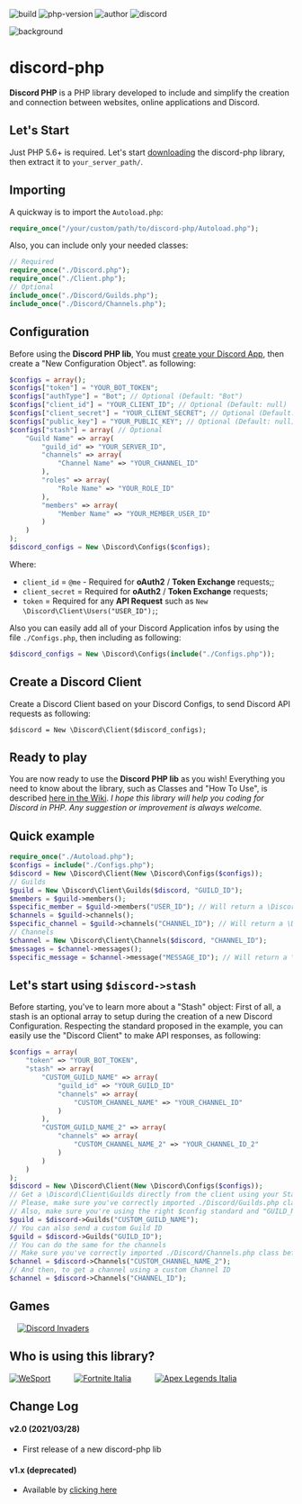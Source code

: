 ![build](https://img.shields.io/badge/build-stable-brightgreen.svg) ![php-version](https://img.shields.io/badge/php-5.6%2B-blue.svg) ![author](https://img.shields.io/badge/author-Marco%20Cusano-blue.svg) ![discord](https://img.shields.io/badge/api%20version-v8-red.svg?logo=discord&color=7289DA)

![background](https://github.com/marcocusano/discord-php/blob/v2/medias/background.jpg)

# discord-php
**Discord PHP** is a PHP library developed to include and simplify the creation and connection between websites, online applications and Discord.

## Let's Start
Just PHP 5.6+ is required. Let's start [downloading](https://github.com/marcocusano/discord-php/archive/v2.zip) the discord-php library, then extract it to `your_server_path/`.

## Importing
A quickway is to import the `Autoload.php`:
```PHP
require_once("/your/custom/path/to/discord-php/Autoload.php");
```
Also, you can include only your needed classes:
```PHP
// Required
require_once("./Discord.php");
require_once("./Client.php");
// Optional
include_once("./Discord/Guilds.php");
include_once("./Discord/Channels.php");
```

## Configuration
Before using the **Discord PHP lib**, You must [create your Discord App](https://discord.com/developers/applications/), then create a "New Configuration Object". as following:
```PHP
$configs = array();
$configs["token"] = "YOUR_BOT_TOKEN";
$configs["authType"] = "Bot"; // Optional (Default: "Bot")
$configs["client_id"] = "YOUR_CLIENT_ID"; // Optional (Default: null)
$configs["client_secret"] = "YOUR_CLIENT_SECRET"; // Optional (Default: null)
$configs["public_key"] = "YOUR_PUBLIC_KEY"; // Optional (Default: null)
$configs["stash"] = array( // Optional
    "Guild Name" => array(
        "guild_id" => "YOUR_SERVER_ID",
        "channels" => array(
            "Channel Name" => "YOUR_CHANNEL_ID"
        ),
        "roles" => array(
            "Role Name" => "YOUR_ROLE_ID"
        ),
        "members" => array(
            "Member Name" => "YOUR_MEMBER_USER_ID"
        )
    )
);
$discord_configs = New \Discord\Configs($configs);
```
Where:
- `client_id` = `@me` - Required for **oAuth2** / **Token Exchange** requests;;
- `client_secret` = Required for **oAuth2** / **Token Exchange** requests;
- `token` = Required for any **API Request** such as `New \Discord\Client\Users("USER_ID");`;

Also you can easily add all of your Discord Application infos by using the file `./Configs.php`, then including as following:
```PHP
$discord_configs = New \Discord\Configs(include("./Configs.php"));
```

## Create a Discord Client
Create a Discord Client based on your Discord Configs, to send Discord API requests as following:
```
$discord = New \Discord\Client($discord_configs);
```

## Ready to play
You are now ready to use the **Discord PHP lib** as you wish!
Everything you need to know about the library, such as Classes and "How To Use", is described [here in the Wiki](https://github.com/marcocusano/discord-php/wiki).
*I hope this library will help you coding for Discord in PHP. Any suggestion or improvement is always welcome.*

## Quick example
```PHP
require_once("./Autoload.php");
$configs = include("./Configs.php");
$discord = New \Discord\Client(New \Discord\Configs($configs));
// Guilds
$guild = New \Discord\Client\Guilds($discord, "GUILD_ID");
$members = $guild->members();
$specific_member = $guild->members("USER_ID"); // Will return a \Discord\Client\Members Object
$channels = $guild->channels();
$specific_channel = $guild->channels("CHANNEL_ID"); // Will return a \Discord\Client\Channels Object
// Channels
$channel = New \Discord\Client\Channels($discord, "CHANNEL_ID");
$messages = $channel->messages();
$specific_message = $channel->message("MESSAGE_ID"); // Will return a \Discord\Client\Messages Object
```

## Let's start using `$discord->stash`

Before starting, you've to learn more about a "Stash" object:
First of all, a stash is an optional array to setup during the creation of a new Discord Configuration.
Respecting the standard proposed in the example, you can easily use the "Discord Client" to make API responses, as following:
```PHP
$configs = array(
    "token" => "YOUR_BOT_TOKEN",
    "stash" => array(
        "CUSTOM_GUILD_NAME" => array(
            "guild_id" => "YOUR_GUILD_ID"
            "channels" => array(
                "CUSTOM_CHANNEL_NAME" => "YOUR_CHANNEL_ID"
            )
        ),
        "CUSTOM_GUILD_NAME_2" => array(
            "channels" => array(
                "CUSTOM_CHANNEL_NAME_2" => "YOUR_CHANNEL_ID_2"
            )
        )
    )
);
$discord = New \Discord\Client(New \Discord\Configs($configs));
// Get a \Discord\Client\Guilds directly from the client using your Stash
// Please, make sure you've correctly imported ./Discord/Guilds.php class before.
// Also, make sure you're using the right $config standard and "GUILD_NAME" in order to get automatically a GUILD_ID
$guild = $discord->Guilds("CUSTOM_GUILD_NAME");
// You can also send a custom Guild ID
$guild = $discord->Guilds("GUILD_ID");
// You can do the same for the channels
// Make sure you've correctly imported ./Discord/Channels.php class before
$channel = $discord->Channels("CUSTOM_CHANNEL_NAME_2");
// And then, to get a channel using a custom Channel ID
$channel = $discord->Channels("CHANNEL_ID");
```

## Games
 [![Discord Invaders](https://i.imgur.com/bYDtnBU.png)](https://www.marcocusano.dev/open-source/discord-php/games/discord-invaders.php)

## Who is using this library?
[![WeSport](https://i.imgur.com/EgUAie7.png)](https://www.wesport.gg)   [![Fortnite Italia](https://i.imgur.com/NLOBkZw.png)](https://www.fortnite.it)   [![Apex Legends Italia](https://i.imgur.com/NYGYOTI.png)](https://www.apexlegends.it)

## Change Log
#### v2.0 (2021/03/28)
- First release of a new discord-php lib
#### v1.x (deprecated)
- Available by [clicking here](https://github.com/marcocusano/discord-php/tree/v1)
